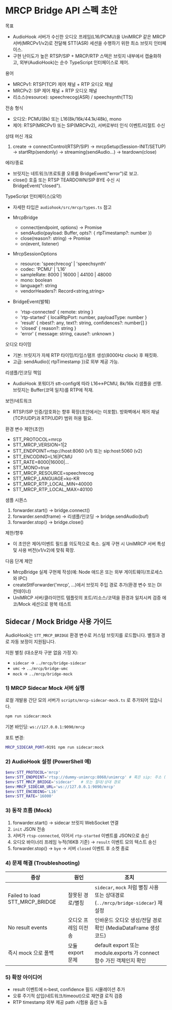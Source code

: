 # MRCP Bridge API 스펙 초안

목표
- AudioHook 서버가 수신한 오디오 프레임(L16/PCMU)을 UniMRCP 같은 MRCP 서버(MRCPv1/v2)로 전달해 STT(ASR) 세션을 수행하기 위한 최소 브릿지 인터페이스.
- 구현 난이도가 높은 RTSP/SIP + MRCP/RTP 스택은 브릿지 내부에서 캡슐화하고, 외부(AudioHook)는 순수 TypeScript 인터페이스로 제어.

용어
- MRCPv1: RTSP(TCP) 제어 채널 + RTP 오디오 채널
- MRCPv2: SIP 제어 채널 + RTP 오디오 채널
- 리소스(resource): speechrecog(ASR) / speechsynth(TTS)

전송 형식
- 오디오: PCMU(8k) 또는 L16(8k/16k/44.1k/48k), mono
- 제어: RTSP(MRCPv1) 또는 SIP(MRCPv2), 서버로부터 인식 이벤트/리절트 수신

상태 머신 개요
1) create → connectControl(RTSP/SIP) → mrcpSetup(Session-INIT/SETUP) → startRtp(sendonly) → streaming(sendAudio…) → teardown(close)

에러/종료
- 브릿지는 네트워크/프로토콜 오류를 BridgeEvent("error")로 보고.
- close() 호출 또는 RTSP TEARDOWN/SIP BYE 수신 시 BridgeEvent("closed").

TypeScript 인터페이스(요약)
- 자세한 타입은 `audiohook/src/mrcp/types.ts` 참고

- MrcpBridge
  - connect(endpoint, options) → Promise<MrcpSession>
  - sendAudio(payload: Buffer, opts?: { rtpTimestamp?: number })
  - close(reason?: string) → Promise<void>
  - on(event, listener)

- MrcpSessionOptions
  - resource: 'speechrecog' | 'speechsynth'
  - codec: 'PCMU' | 'L16'
  - sampleRate: 8000 | 16000 | 44100 | 48000
  - mono: boolean
  - language?: string
  - vendorHeaders?: Record<string,string>

- BridgeEvent(발췌)
  - 'rtsp-connected' { remote: string }
  - 'rtp-started' { localRtpPort: number, payloadType: number }
  - 'result' { nbest?: any, text?: string, confidences?: number[] }
  - 'closed' { reason?: string }
  - 'error' { message: string, cause?: unknown }

오디오 타이밍
- 기본: 브릿지가 자체 RTP 타이밍/타임스탬프 생성(8000Hz clock) 후 패킷화.
- 고급: sendAudio({ rtpTimestamp })로 외부 제공 가능.

리샘플/인코딩 책임
- AudioHook 포워더가 stt-config에 따라 L16↔PCMU, 8k/16k 리샘플을 선행. 브릿지는 Buffer(코덱 일치)를 RTP에 적재.

보안/네트워크
- RTSP/SIP 인증/암호화는 향후 확장(초안에서는 미포함). 방화벽에서 제어 채널(TCP/UDP)과 RTP(UDP) 범위 허용 필요.

환경 변수 제안(초안)
- STT_PROTOCOL=mrcp
- STT_MRCP_VERSION=1|2
- STT_ENDPOINT=rtsp://host:8060 (v1) 또는 sip:host:5060 (v2)
- STT_ENCODING=L16|PCMU
- STT_RATE=8000|16000|...
- STT_MONO=true
- STT_MRCP_RESOURCE=speechrecog
- STT_MRCP_LANGUAGE=ko-KR
- STT_MRCP_RTP_LOCAL_MIN=40000
- STT_MRCP_RTP_LOCAL_MAX=40100

샘플 시퀀스
1) forwarder.start() → bridge.connect()
2) forwarder.send(frame) → 리샘플/인코딩 → bridge.sendAudio(buf)
3) forwarder.stop() → bridge.close()

제한/향후
- 이 초안은 제어/이벤트 필드를 의도적으로 축소. 실제 구현 시 UniMRCP 서버 특성 및 사용 버전(v1/v2)에 맞춰 확장.

다음 단계 제안

- MrcpBridge 실제 구현체 작성(예: Node 애드온 또는 외부 게이트웨이/프로세스와 IPC)
- createSttForwarder('mrcp', ...)에서 브릿지 주입 경로 추가(환경 변수 또는 DI 컨테이너)
- UniMRCP 서버/클라이언트 템플릿의 포트/리소스/코덱을 환경과 일치시켜 검증 에코/Mock 세션으로 왕복 테스트

## Sidecar / Mock Bridge 사용 가이드

AudioHook는 `STT_MRCP_BRIDGE` 환경 변수로 커스텀 브릿지를 로드합니다. 별칭과 경로 자동 보정이 지원됩니다.

지원 별칭 (대소문자 구분 없음 가정 X):
- `sidecar` → `../mrcp/bridge-sidecar`
- `umc` → `../mrcp/bridge-umc`
- `mock` → `../mrcp/bridge-mock`

### 1) MRCP Sidecar Mock 서버 실행

로컬 개발용 간단 모의 서버가 `scripts/mrcp-sidecar-mock.ts` 로 추가되어 있습니다.

```bash
npm run sidecar:mock
```

기본 바인딩: `ws://127.0.0.1:9090/mrcp`

포트 변경:
```bash
MRCP_SIDECAR_PORT=9191 npm run sidecar:mock
```

### 2) AudioHook 설정 (PowerShell 예)

```powershell
$env:STT_PROTOCOL='mrcp'
$env:STT_ENDPOINT='rtsp://dummy-unimrcp:8060/unimrcp' # 혹은 sip: 주소 (실제 sidecar는 그대로 문자열만 사용)
$env:STT_MRCP_BRIDGE='sidecar'   # 또는 절대/상대 경로
$env:MRCP_SIDECAR_URL='ws://127.0.0.1:9090/mrcp'
$env:STT_ENCODING='L16'
$env:STT_RATE='16000'
```

### 3) 동작 흐름 (Mock)
1. forwarder.start() → sidecar 브릿지 WebSocket 연결
2. `init` JSON 전송
3. 서버가 `rtsp-connected`, 이어서 `rtp-started` 이벤트를 JSON으로 송신
4. 오디오 바이너리 프레임 누적(16KB 기준) → `result` 이벤트 모의 텍스트 송신
5. forwarder.stop() → `bye` → 서버 `closed` 이벤트 후 소켓 종료

### 4) 문제 해결 (Troubleshooting)
| 증상 | 원인 | 조치 |
|------|------|------|
| Failed to load STT_MRCP_BRIDGE | 잘못된 경로/별칭 | `sidecar`, `mock` 처럼 별칭 사용 또는 상대경로(`../mrcp/bridge-sidecar`) 재설정 |
| No result events | 오디오 프레임 미전송 | 인바운드 오디오 생성/전달 경로 확인 (MediaDataFrame 생성 코드) |
| 즉시 mock 으로 폴백 | 모듈 export 문제 | default export 또는 module.exports 가 connect 함수 가진 객체인지 확인 |

### 5) 확장 아이디어
- result 이벤트에 n-best, confidence 필드 시뮬레이션 추가
- 오류 주기적 삽입(네트워크/timeout)으로 재연결 로직 검증
- RTP timestamp 외부 제공 path 시험용 옵션 노출
